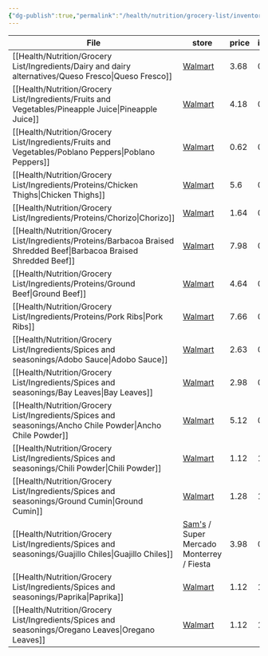 ```yaml
---
{"dg-publish":true,"permalink":"/health/nutrition/grocery-list/inventory/","created":"","updated":""}
---
```



| File                                                                                                                     | store                                                                                                                                    | price | inventory | image                                                                                                                                                      |
| ------------------------------------------------------------------------------------------------------------------------ | ---------------------------------------------------------------------------------------------------------------------------------------- | ----- | --------- | ---------------------------------------------------------------------------------------------------------------------------------------------------------- |
| [[Health/Nutrition/Grocery List/Ingredients/Dairy and dairy alternatives/Queso Fresco\|Queso Fresco]]                 | [Walmart](https://www.walmart.com/ip/Cacique-Ranchero-Fresh-Queso-Fresco-Cheese-10-oz/10451920)                                          | 3.68  | 0         | ![](https://i5.walmartimages.com/asr/2f334ab4-edb0-42de-af82-ebd478ffebdc.cd3b24874762f4799d240004e18220f5.jpeg?odnHeight=612&odnWidth=612&odnBg=FFFFFF)   |
| [[Health/Nutrition/Grocery List/Ingredients/Fruits and Vegetables/Pineapple Juice\|Pineapple Juice]]                  | [Walmart](https://www.walmart.com/ip/Dole-All-Natural-100-Pineapple-Juice-6-fl-oz-6-Count-Cans/10304384?athbdg=L1200&from=searchResults) | 4.18  | 0         | ![](https://i5.walmartimages.com/asr/2c04be4c-4d8d-410b-bfb4-258214281d3c.c683caefe7bf2b08367569eff60cde39.png?odnHeight=612&odnWidth=612&odnBg=FFFFFF)    |
| [[Health/Nutrition/Grocery List/Ingredients/Fruits and Vegetables/Poblano Peppers\|Poblano Peppers]]                  | [Walmart](https://www.walmart.com/ip/Fresh-Poblano-Pepper-Each/44391135)                                                                 | 0.62  | 0         | ![](https://i5.walmartimages.com/asr/d5805f54-ccba-440a-a73c-1f47a56fca12_1.17cbe45fef678754efdc98e365207640.jpeg?odnHeight=612&odnWidth=612&odnBg=FFFFFF) |
| [[Health/Nutrition/Grocery List/Ingredients/Proteins/Chicken Thighs\|Chicken Thighs]]                                 | [Walmart](https://www.walmart.com/ip/Perdue-Harvestland-Free-Range-Fresh-Boneless-Skinless-Chicken-Thighs-1-3-1-9-lb/42294614)           | 5.6   | 0         | ![](https://i5.walmartimages.com/asr/75012760-d4ba-4fdd-8559-4b1b5093f4d3.cb6af10732d2068431535f8686eb1cbb.jpeg?odnHeight=612&odnWidth=612&odnBg=FFFFFF)   |
| [[Health/Nutrition/Grocery List/Ingredients/Proteins/Chorizo\|Chorizo]]                                               | [Walmart](https://www.walmart.com/ip/Cacique-Pork-Chorizo-Sausage-9-oz-Roll/11027816)                                                    | 1.64  | 0         | ![](https://i5.walmartimages.com/asr/f607714f-944c-4c55-823e-72a2936476f0.7e4c8e434f1595eef75dfe90c425aeba.jpeg?odnHeight=612&odnWidth=612&odnBg=FFFFFF)   |
| [[Health/Nutrition/Grocery List/Ingredients/Proteins/Barbacoa Braised Shredded Beef\|Barbacoa Braised Shredded Beef]] | [Walmart](https://www.walmart.com/ip/Barbacoa-Braised-Shredded-Beef/981817554)                                                           | 7.98  | 0         | ![](https://i5.walmartimages.com/asr/c599f3b4-c51e-4a37-b846-246999869c96.d14b85826948c3f98b9cf7eddf78e6d0.jpeg?odnHeight=612&odnWidth=612&odnBg=FFFFFF)   |
| [[Health/Nutrition/Grocery List/Ingredients/Proteins/Ground Beef\|Ground Beef]]                                       | [Walmart](https://www.walmart.com/ip/All-Natural-73-Lean-27-Fat-Ground-Beef-Roll-1lbs-Fresh/15136790)                                    | 4.64  | 0         | ![](https://i5.walmartimages.com/asr/e2ee0512-c052-4a80-a4f1-32e3de5d7b03.535653b1e4c1bba259d9da8f82b523fb.jpeg?odnHeight=612&odnWidth=612&odnBg=FFFFFF)   |
| [[Health/Nutrition/Grocery List/Ingredients/Proteins/Pork Ribs\|Pork Ribs]]                                           | [Walmart](https://www.walmart.com/ip/Pork-Country-Style-Ribs-Boneless-1-1-2-5-lb/51259140)                                               | 7.66  | 0         | ![](https://i5.walmartimages.com/asr/05057dff-adcd-4f68-81cf-ae83f7b32204.9a378fd533805897cdf202679258e7d7.jpeg?odnHeight=612&odnWidth=612&odnBg=FFFFFF)   |
| [[Health/Nutrition/Grocery List/Ingredients/Spices and seasonings/Adobo Sauce\|Adobo Sauce]]                          | [Walmart](https://www.walmart.com/ip/DONA-MARIA-Adobo-Mole-8-25-oz/10292963)                                                             | 2.63  | 0         | ![](https://i5.walmartimages.com/asr/3a0c5b51-c297-474d-b89a-5d5525bee894.8ec2eeac66a47bbb3568a32b46fa9aac.png?odnHeight=612&odnWidth=612&odnBg=FFFFFF)    |
| [[Health/Nutrition/Grocery List/Ingredients/Spices and seasonings/Bay Leaves\|Bay Leaves]]                            | [Walmart](https://www.walmart.com/ip/Great-Value-Bay-Leaves-0-12-oz/10315300)                                                            | 2.98  | 0         | ![](https://i5.walmartimages.com/asr/81f51e50-d385-4b6e-8403-00fd55cd71db.f3fc6a62b06d350d99d9a592b721d97c.jpeg?odnHeight=612&odnWidth=612&odnBg=FFFFFF)   |
| [[Health/Nutrition/Grocery List/Ingredients/Spices and seasonings/Ancho Chile Powder\|Ancho Chile Powder]]            | [Walmart](https://www.walmart.com/ip/McCormick-Gourmet-Ancho-Chile-Pepper-1-62-oz/22660295)                                              | 5.12  | 0         | ![](https://i5.walmartimages.com/asr/2438788a-4604-408e-af84-830dd2622248.1d9992da6b7b1d64a673c311a1cf036e.jpeg?odnHeight=612&odnWidth=612&odnBg=FFFFFF)   |
| [[Health/Nutrition/Grocery List/Ingredients/Spices and seasonings/Chili Powder\|Chili Powder]]                        | [Walmart](https://www.walmart.com/ip/Great-Value-Chili-Powder-3-oz/157643393)                                                            | 1.12  | 1         | ![](https://i5.walmartimages.com/asr/8ee0d5f9-bf70-4712-89f6-e1071c3bcf57.5b62fa373b3dcb73f7375c53a05188d7.jpeg?odnHeight=612&odnWidth=612&odnBg=FFFFFF)   |
| [[Health/Nutrition/Grocery List/Ingredients/Spices and seasonings/Ground Cumin\|Ground Cumin]]                        | [Walmart](https://www.walmart.com/ip/Great-Value-Ground-Cumin-2-5-oz/985501095)                                                          | 1.28  | 1         | ![](https://i5.walmartimages.com/asr/7ea9960d-2ba4-4c4a-9b29-4635f4c2c633.3e6cae02bc2f27b3854ba5da14bd7df5.jpeg?odnHeight=612&odnWidth=612&odnBg=FFFFFF)   |
| [[Health/Nutrition/Grocery List/Ingredients/Spices and seasonings/Guajillo Chiles\|Guajillo Chiles]]                  | [Sam's](https://www.samsclub.com/p/orale-guajillo-pep-12-oz/prod21292069?xid=plp_product_1) / Super Mercado Monterrey / Fiesta           | 3.98  | 0         | ![](https://scene7.samsclub.com/is/image/samsclub/0009678620406_A?$DT_PDP_BB$)                                                                             |
| [[Health/Nutrition/Grocery List/Ingredients/Spices and seasonings/Paprika\|Paprika]]                                  | [Walmart](https://www.walmart.com/ip/Great-Value-Paprika-2-5-oz/559839182)                                                               | 1.12  | 1         | \-                                                                                                                                                         |
| [[Health/Nutrition/Grocery List/Ingredients/Spices and seasonings/Oregano Leaves\|Oregano Leaves]]                    | [Walmart](https://www.walmart.com/ip/Great-Value-Oregano-Leaves-0-87-oz/631368530)                                                       | 1.12  | 1         | ![](https://i5.walmartimages.com/asr/853f621c-dc65-4b55-81d5-7753af9ad839.70f02bf23e7463c933317948d366c2db.jpeg?odnHeight=612&odnWidth=612&odnBg=FFFFFF)   |


